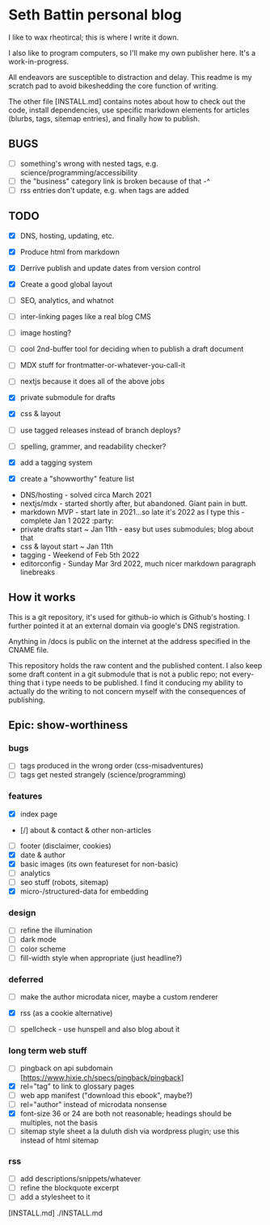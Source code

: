 Seth Battin personal blog
=========================
I like to wax rheotircal; this is where I write it down.

I also like to program computers, so I'll make my own publisher here.  It's
a work-in-progress.

All endeavors are susceptible to distraction and delay.  This readme is my
scratch pad to avoid bikeshedding the core function of writing.

The other file [INSTALL.md] contains notes about how to check out the code,
install dependencies, use specific markdown elements for articles (blurbs,
tags, sitemap entries), and finally how to publish.

BUGS
----
- [ ] something's wrong with nested tags, e.g. science/programming/accessibility
- [ ] the "business" category link is broken because of that -^
- [ ] rss entries don't update, e.g. when tags are added

TODO
----
- [x] DNS, hosting, updating, etc.
- [x] Produce html from markdown
- [x] Derrive publish and update dates from version control
- [x] Create a good global layout
- [ ] SEO, analytics, and whatnot
- [ ] inter-linking pages like a real blog CMS
- [ ] image hosting?
- [ ] cool 2nd-buffer tool for deciding when to publish a draft document
- [ ] MDX stuff for frontmatter-or-whatever-you-call-it
- [ ] nextjs because it does all of the above jobs
- [x] private submodule for drafts
- [x] css & layout
- [ ] use tagged releases instead of branch deploys?
- [ ] spelling, grammer, and readability checker?
- [x] add a tagging system
- [x] create a "showworthy" feature list


- DNS/hosting - solved circa March 2021
- nextjs/mdx - started shortly after, but abandoned.  Giant pain in butt.
- markdown MVP - start late in 2021...so late it's 2022 as I type this - complete Jan 1 2022 :party:
- private drafts start ~ Jan 11th - easy but uses submodules; blog about that
- css & layout start ~ Jan 11th
- tagging - Weekend of Feb 5th 2022
- editorconfig - Sunday Mar 3rd 2022, much nicer markdown paragraph linebreaks


How it works
------------

This is a git repository, it's used for github-io which is Github's hosting. I
further pointed it at an external domain via google's DNS registration.

Anything in /docs is public on the internet at the address specified in the
CNAME file.

This repository holds the raw content and the published content.  I also keep
some draft content in a git submodule that is not a public repo; not every-
thing that i type needs to be published.  I find it conducing my ability to
actually do the writing to not concern myself with the consequences of
publishing.


Epic: show-worthiness
---------------------

### bugs
- [ ] tags produced in the wrong order (css-misadventures)
- [ ] tags get nested strangely (science/programming)

### features
- [x] index page
- [/] about & contact & other non-articles
- [ ] footer (disclaimer, cookies)
- [x] date & author
- [x] basic images (its own featureset for non-basic)
- [ ] analytics
- [ ] seo stuff (robots, sitemap)
- [x] micro-/structured-data for embedding

### design
- [ ] refine the illumination
- [ ] dark mode
- [ ] color scheme
- [ ] fill-width style when appropriate (just headline?)

### deferred
- [ ] make the author microdata nicer, maybe a custom renderer
- [x] rss (as a cookie alternative)
- [ ] spellcheck - use hunspell and also blog about it


### long term web stuff
- [ ] pingback on api subdomain [https://www.hixie.ch/specs/pingback/pingback]
- [x] rel="tag" to link to glossary pages
- [ ] web app manifest ("download this ebook", maybe?)
- [ ] rel="author" instead of microdata nonsense
- [x] font-size 36 or 24 are both not reasonable; headings should be multiples, not the basis
- [ ] sitemap style sheet a la duluth dish via wordpress plugin; use this instead of html sitemap

### rss
- [ ] add descriptions/snippets/whatever
- [ ] refine the blockquote excerpt
- [ ] add a stylesheet to it

[INSTALL.md] ./INSTALL.md
